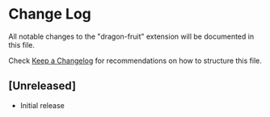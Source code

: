 # Change Log

All notable changes to the "dragon-fruit" extension will be documented in this file.

Check [Keep a Changelog](http://keepachangelog.com/) for recommendations on how to structure this file.

## [Unreleased]

- Initial release
